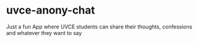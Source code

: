 # uvce-anony-chat
Just a fun App where UVCE students can share their thoughts, confessions and whatever they want to say
